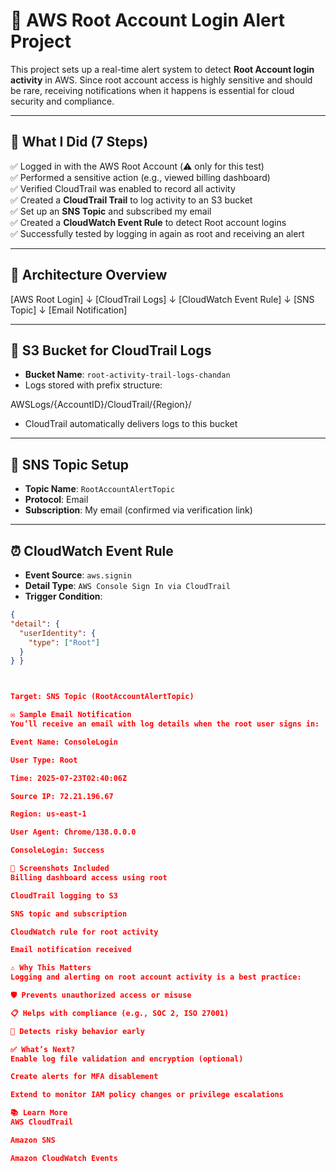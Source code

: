 # 🚨 AWS Root Account Login Alert Project

This project sets up a real-time alert system to detect **Root Account login activity** in AWS. Since root account access is highly sensitive and should be rare, receiving notifications when it happens is essential for cloud security and compliance.

---

## 🧠 What I Did (7 Steps)

✅ Logged in with the AWS Root Account (⚠️ only for this test)  
✅ Performed a sensitive action (e.g., viewed billing dashboard)  
✅ Verified CloudTrail was enabled to record all activity  
✅ Created a **CloudTrail Trail** to log activity to an S3 bucket  
✅ Set up an **SNS Topic** and subscribed my email  
✅ Created a **CloudWatch Event Rule** to detect Root account logins  
✅ Successfully tested by logging in again as root and receiving an alert

---

## 🧱 Architecture Overview

[AWS Root Login]
↓
[CloudTrail Logs]
↓
[CloudWatch Event Rule]
↓
[SNS Topic]
↓
[Email Notification]


---

## 📁 S3 Bucket for CloudTrail Logs

- **Bucket Name**: `root-activity-trail-logs-chandan`
- Logs stored with prefix structure:

AWSLogs/{AccountID}/CloudTrail/{Region}/

- CloudTrail automatically delivers logs to this bucket

---

## 🔔 SNS Topic Setup

- **Topic Name**: `RootAccountAlertTopic`
- **Protocol**: Email
- **Subscription**: My email (confirmed via verification link)

---

## ⏰ CloudWatch Event Rule

- **Event Source**: `aws.signin`  
- **Detail Type**: `AWS Console Sign In via CloudTrail`  
- **Trigger Condition**:
```json
{
"detail": {
  "userIdentity": {
    "type": ["Root"]
  }
} }



Target: SNS Topic (RootAccountAlertTopic)

✉️ Sample Email Notification
You’ll receive an email with log details when the root user signs in:

Event Name: ConsoleLogin

User Type: Root

Time: 2025-07-23T02:40:06Z

Source IP: 72.21.196.67

Region: us-east-1

User Agent: Chrome/138.0.0.0

ConsoleLogin: Success

📸 Screenshots Included
Billing dashboard access using root

CloudTrail logging to S3

SNS topic and subscription

CloudWatch rule for root activity

Email notification received

⚠️ Why This Matters
Logging and alerting on root account activity is a best practice:

🛡️ Prevents unauthorized access or misuse

📋 Helps with compliance (e.g., SOC 2, ISO 27001)

🚨 Detects risky behavior early

✅ What’s Next?
Enable log file validation and encryption (optional)

Create alerts for MFA disablement

Extend to monitor IAM policy changes or privilege escalations

📚 Learn More
AWS CloudTrail

Amazon SNS

Amazon CloudWatch Events
